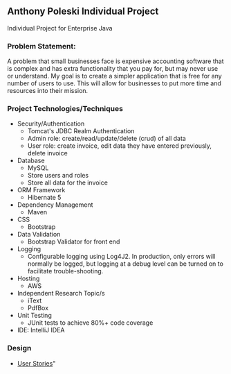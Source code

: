 ## Anthony Poleski Individual Project

Individual Project for Enterprise Java

### Problem Statement:

A problem that small businesses face is expensive accounting software that is complex and has extra functionality that 
you pay for, but may never use or understand. My goal is to create a simpler application that is free for any number of 
users to use. This will allow for businesses to put more time and resources into their mission. 

### Project Technologies/Techniques 

* Security/Authentication
  * Tomcat's JDBC Realm Authentication
  * Admin role: create/read/update/delete (crud) of all data
  * User role: create invoice, edit data they have entered previously, delete invoice
* Database
  * MySQL
  * Store users and roles
  * Store all data for the invoice
* ORM Framework
  * Hibernate 5
* Dependency Management
  * Maven
* CSS 
  * Bootstrap
* Data Validation
  * Bootstrap Validator for front end
* Logging
  * Configurable logging using Log4J2. In production, only errors will normally be logged, but logging at a debug level can be turned on to facilitate trouble-shooting. 
* Hosting
  * AWS
* Independent Research Topic/s
  * iText
  * PdfBox
* Unit Testing
  * JUnit tests to achieve 80%+ code coverage 
* IDE: IntelliJ IDEA


### Design

* [User Stories](DesignDocuments/userStories.md)"
